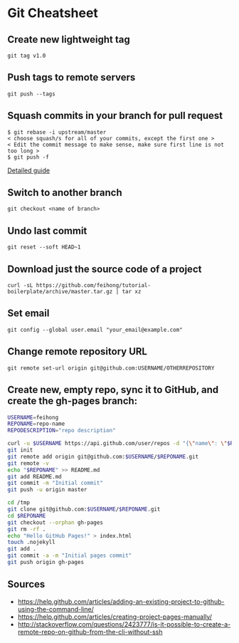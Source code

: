 # Git Cheatsheet

## Create new lightweight tag

`git tag v1.0`

## Push tags to remote servers

`git push --tags`

## Squash commits in your branch for pull request

```
$ git rebase -i upstream/master
< choose squash/s for all of your commits, except the first one >
< Edit the commit message to make sense, make sure first line is not too long >
$ git push -f
```

[Detailed guide](https://github.com/servo/servo/wiki/Beginner%27s-guide-to-rebasing-and-squashing)

## Switch to another branch

`git checkout <name of branch>`

## Undo last commit

`git reset --soft HEAD~1`

## Download just the source code of a project

`curl -sL https://github.com/feihong/tutorial-boilerplate/archive/master.tar.gz | tar xz`

## Set email

`git config --global user.email "your_email@example.com"`

## Change remote repository URL

`git remote set-url origin git@github.com:USERNAME/OTHERREPOSITORY`

## Create new, empty repo, sync it to GitHub, and create the gh-pages branch:

```bash
USERNAME=feihong
REPONAME=repo-name
REPODESCRIPTION="repo description"

curl -u $USERNAME https://api.github.com/user/repos -d "{\"name\": \"$REPONAME\", \"description\": \"${REPODESCRIPTION}\"}"
git init
git remote add origin git@github.com:$USERNAME/$REPONAME.git
git remote -v
echo "$REPONAME" >> README.md
git add README.md
git commit -m "Initial commit"
git push -u origin master

cd /tmp
git clone git@github.com:$USERNAME/$REPONAME.git
cd $REPONAME
git checkout --orphan gh-pages
git rm -rf .
echo "Hello GitHub Pages!" > index.html
touch .nojekyll
git add .
git commit -a -m "Initial pages commit"
git push origin gh-pages
```

## Sources

- https://help.github.com/articles/adding-an-existing-project-to-github-using-the-command-line/
- https://help.github.com/articles/creating-project-pages-manually/
- http://stackoverflow.com/questions/2423777/is-it-possible-to-create-a-remote-repo-on-github-from-the-cli-without-ssh
